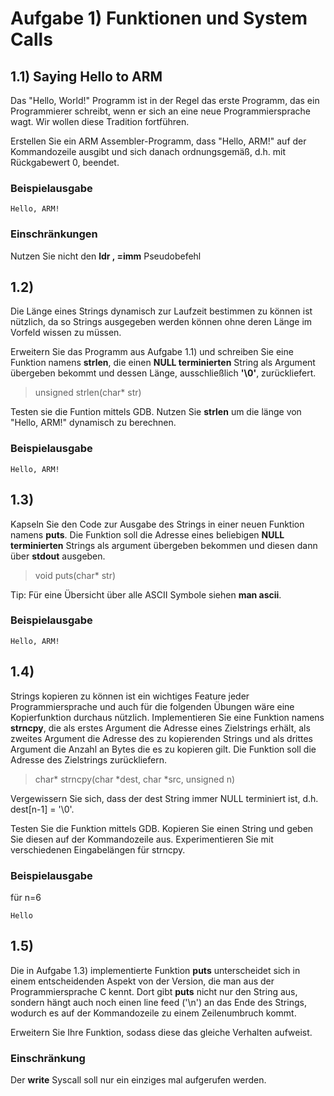 # Aufgabe 1) Funktionen und System Calls

## 1.1) Saying Hello to ARM
Das "Hello, World!" Programm ist in der Regel das erste Programm,
das ein Programmierer schreibt, wenn er sich an eine neue Programmiersprache
wagt. Wir wollen diese Tradition fortführen.

Erstellen Sie ein ARM Assembler-Programm, dass "Hello, ARM!" auf der Kommandozeile ausgibt und
sich danach ordnungsgemäß, d.h. mit Rückgabewert 0, beendet.

### Beispielausgabe
```
Hello, ARM!
```

### Einschränkungen
Nutzen Sie nicht den __ldr <Rd>, =imm__ Pseudobefehl

## 1.2) 
Die Länge eines Strings dynamisch zur Laufzeit bestimmen zu können
ist nützlich, da so Strings ausgegeben werden können ohne deren Länge
im Vorfeld wissen zu müssen.

Erweitern Sie das Programm aus Aufgabe 1.1) und schreiben Sie eine Funktion namens __strlen__, 
die einen __NULL terminierten__ String als Argument übergeben bekommt und dessen Länge, 
ausschließlich __'\0'__, zurückliefert.

> unsigned strlen(char* str)

Testen sie die Funtion mittels GDB. Nutzen Sie __strlen__ um die länge von "Hello, ARM!" dynamisch
zu berechnen.

### Beispielausgabe
```
Hello, ARM!
```

## 1.3) 
Kapseln Sie den Code zur Ausgabe des Strings in einer neuen
Funktion namens __puts__. Die Funktion soll die Adresse eines 
beliebigen __NULL terminierten__ Strings als argument übergeben
bekommen und diesen dann über __stdout__ ausgeben. 

> void puts(char* str)

Tip: Für eine Übersicht über alle ASCII Symbole siehen __man ascii__.

### Beispielausgabe
```
Hello, ARM!
```

## 1.4)
Strings kopieren zu können ist ein wichtiges Feature jeder Programmiersprache und auch
für die folgenden Übungen wäre eine Kopierfunktion durchaus nützlich. Implementieren Sie
eine Funktion namens __strncpy__, die als erstes Argument die Adresse eines Zielstrings erhält,
als zweites Argument die Adresse des zu kopierenden Strings und als drittes Argument die Anzahl
an Bytes die es zu kopieren gilt. Die Funktion soll die Adresse des Zielstrings zurückliefern.

> char* strncpy(char *dest, char *src, unsigned n)

Vergewissern Sie sich, dass der dest String immer NULL terminiert ist, d.h. dest[n-1] = '\0'.

Testen Sie die Funktion mittels GDB. Kopieren Sie einen String und geben Sie diesen auf der Kommandozeile aus.
Experimentieren Sie mit verschiedenen Eingabelängen für strncpy.

### Beispielausgabe
für n=6
```
Hello
```

## 1.5)
Die in Aufgabe 1.3) implementierte Funktion __puts__ unterscheidet sich in einem entscheidenden Aspekt von der Version,
die man aus der Programmiersprache C kennt. Dort gibt __puts__ nicht nur den String aus, sondern hängt auch noch einen
line feed ('\n') an das Ende des Strings, wodurch es auf der Kommandozeile zu einem Zeilenumbruch kommt.

Erweitern Sie Ihre Funktion, sodass diese das gleiche Verhalten aufweist.

### Einschränkung
Der __write__ Syscall soll nur ein einziges mal aufgerufen werden.


